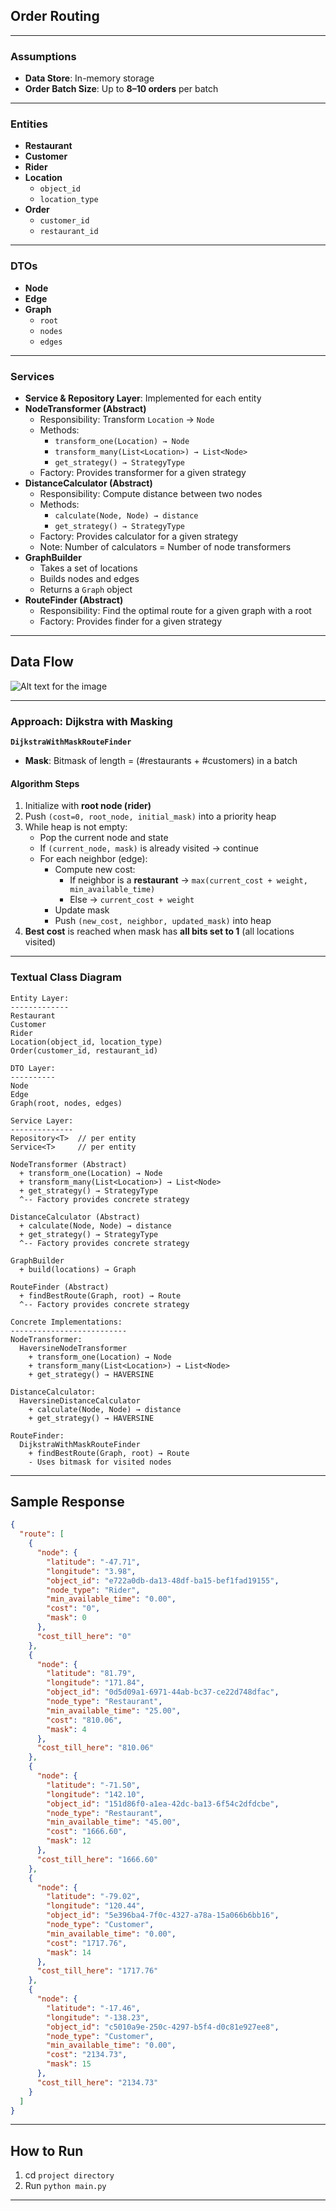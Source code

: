## Order Routing

---

### **Assumptions**

- **Data Store**: In-memory storage
- **Order Batch Size**: Up to **8–10 orders** per batch

---

### **Entities**

- **Restaurant**
- **Customer**
- **Rider**
- **Location**
  - `object_id`
  - `location_type`
- **Order**
  - `customer_id`
  - `restaurant_id`

---

### **DTOs**

- **Node**
- **Edge**
- **Graph**
  - `root`
  - `nodes`
  - `edges`

---

### **Services**

- **Service & Repository Layer**: Implemented for each entity
- **NodeTransformer (Abstract)**
  - Responsibility: Transform `Location` → `Node`
  - Methods:
    - `transform_one(Location) → Node`
    - `transform_many(List<Location>) → List<Node>`
    - `get_strategy() → StrategyType`
  - Factory: Provides transformer for a given strategy
- **DistanceCalculator (Abstract)**
  - Responsibility: Compute distance between two nodes
  - Methods:
    - `calculate(Node, Node) → distance`
    - `get_strategy() → StrategyType`
  - Factory: Provides calculator for a given strategy
  - Note: Number of calculators = Number of node transformers
- **GraphBuilder**
  - Takes a set of locations
  - Builds nodes and edges
  - Returns a `Graph` object
- **RouteFinder (Abstract)**
  - Responsibility: Find the optimal route for a given graph with a root
  - Factory: Provides finder for a given strategy

---

## Data Flow

![Alt text for the image](data%20flow.png "Data Flow")

---

### **Approach: Dijkstra with Masking**

**`DijkstraWithMaskRouteFinder`**

- **Mask**: Bitmask of length = (#restaurants + #customers) in a batch

#### Algorithm Steps

1. Initialize with **root node (rider)**
2. Push `(cost=0, root_node, initial_mask)` into a priority heap
3. While heap is not empty:
   - Pop the current node and state
   - If `(current_node, mask)` is already visited → continue
   - For each neighbor (edge):
     - Compute new cost:
       - If neighbor is a **restaurant** → `max(current_cost + weight, min_available_time)`
       - Else → `current_cost + weight`
     - Update mask
     - Push `(new_cost, neighbor, updated_mask)` into heap
4. **Best cost** is reached when mask has **all bits set to 1** (all locations visited)

---

### **Textual Class Diagram**

```
Entity Layer:
-------------
Restaurant
Customer
Rider
Location(object_id, location_type)
Order(customer_id, restaurant_id)

DTO Layer:
----------
Node
Edge
Graph(root, nodes, edges)

Service Layer:
--------------
Repository<T>  // per entity
Service<T>     // per entity

NodeTransformer (Abstract)
  + transform_one(Location) → Node
  + transform_many(List<Location>) → List<Node>
  + get_strategy() → StrategyType
  ^-- Factory provides concrete strategy

DistanceCalculator (Abstract)
  + calculate(Node, Node) → distance
  + get_strategy() → StrategyType
  ^-- Factory provides concrete strategy

GraphBuilder
  + build(locations) → Graph

RouteFinder (Abstract)
  + findBestRoute(Graph, root) → Route
  ^-- Factory provides concrete strategy

Concrete Implementations:
--------------------------
NodeTransformer:
  HaversineNodeTransformer
    + transform_one(Location) → Node
    + transform_many(List<Location>) → List<Node>
    + get_strategy() → HAVERSINE

DistanceCalculator:
  HaversineDistanceCalculator
    + calculate(Node, Node) → distance
    + get_strategy() → HAVERSINE

RouteFinder:
  DijkstraWithMaskRouteFinder
    + findBestRoute(Graph, root) → Route
    - Uses bitmask for visited nodes
```


---

## Sample Response

```json
{
  "route": [
    {
      "node": {
        "latitude": "-47.71",
        "longitude": "3.98",
        "object_id": "e722a0db-da13-48df-ba15-bef1fad19155",
        "node_type": "Rider",
        "min_available_time": "0.00",
        "cost": "0",
        "mask": 0
      },
      "cost_till_here": "0"
    },
    {
      "node": {
        "latitude": "81.79",
        "longitude": "171.84",
        "object_id": "0d5d09a1-6971-44ab-bc37-ce22d748dfac",
        "node_type": "Restaurant",
        "min_available_time": "25.00",
        "cost": "810.06",
        "mask": 4
      },
      "cost_till_here": "810.06"
    },
    {
      "node": {
        "latitude": "-71.50",
        "longitude": "142.10",
        "object_id": "151d86f0-a1ea-42dc-ba13-6f54c2dfdcbe",
        "node_type": "Restaurant",
        "min_available_time": "45.00",
        "cost": "1666.60",
        "mask": 12
      },
      "cost_till_here": "1666.60"
    },
    {
      "node": {
        "latitude": "-79.02",
        "longitude": "120.44",
        "object_id": "5e396ba4-7f0c-4327-a78a-15a066b6bb16",
        "node_type": "Customer",
        "min_available_time": "0.00",
        "cost": "1717.76",
        "mask": 14
      },
      "cost_till_here": "1717.76"
    },
    {
      "node": {
        "latitude": "-17.46",
        "longitude": "-138.23",
        "object_id": "c5010a9e-250c-4297-b5f4-d0c81e927ee8",
        "node_type": "Customer",
        "min_available_time": "0.00",
        "cost": "2134.73",
        "mask": 15
      },
      "cost_till_here": "2134.73"
    }
  ]
}

```


---

## How to Run

1. cd `project directory`
2. Run `python main.py`

---
